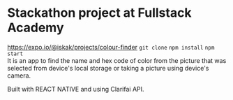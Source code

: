 # Stackathon project at Fullstack Academy
https://expo.io/@iskak/projects/colour-finder
`git clone`
`npm install`
`npm start` <br />
It is an app to find the name and hex code of color from the picture that was selected from device's local storage or taking a picture using device's camera.

Built with REACT NATIVE and using Clarifai API.

